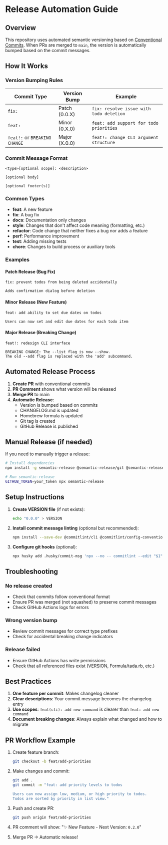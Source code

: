 # Release Automation Guide

## Overview

This repository uses automated semantic versioning based on [Conventional Commits](https://www.conventionalcommits.org/). When PRs are merged to `main`, the version is automatically bumped based on the commit messages.

## How It Works

### Version Bumping Rules

| Commit Type | Version Bump | Example |
|-------------|--------------|---------|
| `fix:` | Patch (0.0.X) | `fix: resolve issue with todo deletion` |
| `feat:` | Minor (0.X.0) | `feat: add support for todo priorities` |
| `feat!:` or `BREAKING CHANGE` | Major (X.0.0) | `feat!: change CLI argument structure` |

### Commit Message Format

```
<type>[optional scope]: <description>

[optional body]

[optional footer(s)]
```

### Common Types

- **feat**: A new feature
- **fix**: A bug fix
- **docs**: Documentation only changes
- **style**: Changes that don't affect code meaning (formatting, etc.)
- **refactor**: Code change that neither fixes a bug nor adds a feature
- **perf**: Performance improvement
- **test**: Adding missing tests
- **chore**: Changes to build process or auxiliary tools

### Examples

#### Patch Release (Bug Fix)
```
fix: prevent todos from being deleted accidentally

Adds confirmation dialog before deletion
```

#### Minor Release (New Feature)
```
feat: add ability to set due dates on todos

Users can now set and edit due dates for each todo item
```

#### Major Release (Breaking Change)
```
feat!: redesign CLI interface

BREAKING CHANGE: The --list flag is now --show. 
The old --add flag is replaced with the 'add' subcommand.
```

## Automated Release Process

1. **Create PR** with conventional commits
2. **PR Comment** shows what version will be released
3. **Merge PR** to main
4. **Automatic Release**:
    - Version is bumped based on commits
    - CHANGELOG.md is updated
    - Homebrew formula is updated
    - Git tag is created
    - GitHub Release is published

## Manual Release (if needed)

If you need to manually trigger a release:

```bash
# Install dependencies
npm install -g semantic-release @semantic-release/git @semantic-release/github @semantic-release/changelog @semantic-release/exec

# Run semantic-release
GITHUB_TOKEN=your_token npx semantic-release
```

## Setup Instructions

1. **Create VERSION file** (if not exists):
   ```bash
   echo "0.0.0" > VERSION
   ```

2. **Install commit message linting** (optional but recommended):
   ```bash
   npm install --save-dev @commitlint/cli @commitlint/config-conventional
   ```

3. **Configure git hooks** (optional):
   ```bash
   npx husky add .husky/commit-msg 'npx --no -- commitlint --edit "$1"'
   ```

## Troubleshooting

### No release created
- Check that commits follow conventional format
- Ensure PR was merged (not squashed) to preserve commit messages
- Check GitHub Actions logs for errors

### Wrong version bump
- Review commit messages for correct type prefixes
- Check for accidental breaking change indicators

### Release failed
- Ensure GitHub Actions has write permissions
- Check that all referenced files exist (VERSION, Formula/tada.rb, etc.)

## Best Practices

1. **One feature per commit**: Makes changelog cleaner
2. **Clear descriptions**: Your commit message becomes the changelog entry
3. **Use scopes**: `feat(cli): add new command` is clearer than `feat: add new command`
4. **Document breaking changes**: Always explain what changed and how to migrate

## PR Workflow Example

1. Create feature branch:
   ```bash
   git checkout -b feat/add-priorities
   ```

2. Make changes and commit:
   ```bash
   git add .
   git commit -m "feat: add priority levels to todos

   Users can now assign low, medium, or high priority to todos.
   Todos are sorted by priority in list view."
   ```

3. Push and create PR:
   ```bash
   git push origin feat/add-priorities
   ```

4. PR comment will show: "✨ New Feature - Next Version: `0.2.0`"

5. Merge PR → Automatic release!
